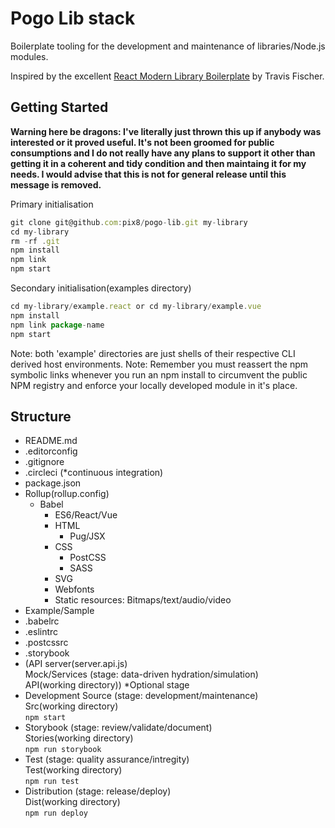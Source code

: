 # Pogo Lib stack

Boilerplate tooling for the development and maintenance of libraries/Node.js modules.

Inspired by the excellent [React Modern Library Boilerplate](https://github.com/transitive-bullshit/react-modern-library-boilerplate) by Travis Fischer.

## Getting Started

**Warning here be dragons: I've literally just thrown this up if anybody was interested or it proved useful. It's not been groomed for public consumptions and I do not really have any plans to support it other than getting it in a coherent and tidy condition and then maintaing it for my needs. I would advise that this is not for general release until this message is removed.**

Primary initialisation
```javascript
git clone git@github.com:pix8/pogo-lib.git my-library
cd my-library
rm -rf .git
npm install
npm link
npm start
```

Secondary initialisation(examples directory)
```javascript
cd my-library/example.react or cd my-library/example.vue
npm install
npm link package-name
npm start
```
Note: both 'example' directories are just shells of their respective CLI derived host environments.
Note: Remember you must reassert the npm symbolic links whenever you run an npm install to circumvent the public NPM registry and enforce your locally developed module in it's place.

## Structure

* README.md
* .editorconfig
* .gitignore
* .circleci (*continuous integration)
* package.json
* Rollup(rollup.config)
	* Babel
		* ES6/React/Vue
		* HTML
			* Pug/JSX
		* CSS
			* PostCSS
			* SASS
		* SVG
		* Webfonts
		* Static resources: Bitmaps/text/audio/video
* Example/Sample
* .babelrc
* .eslintrc
* .postcssrc
* .storybook
* (API server(server.api.js)\
Mock/Services (stage: data-driven hydration/simulation)\
API(working directory)) *Optional stage
* Development
Source (stage: development/maintenance)\
Src(working directory)\
`npm start`
* Storybook (stage: review/validate/document)\
Stories(working directory)\
`npm run storybook`
* Test (stage: quality assurance/intregity)\
Test(working directory)\
`npm run test`
* Distribution (stage: release/deploy)\
Dist(working directory)\
`npm run deploy`

